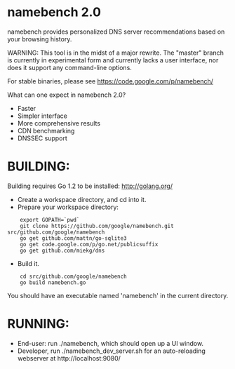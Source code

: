 namebench 2.0
=============
namebench provides personalized DNS server recommendations based on your
browsing history.

WARNING: This tool is in the midst of a major rewrite. The "master" branch is currently in experimental
form and currently lacks a user interface, nor does it support any command-line options.

For stable binaries, please see https://code.google.com/p/namebench/

What can one expect in namebench 2.0?

* Faster
* Simpler interface
* More comprehensive results
* CDN benchmarking
* DNSSEC support


BUILDING:
=========
Building requires Go 1.2 to be installed: http://golang.org/

* Create a workspace directory, and cd into it.
* Prepare your workspace directory:

```
    export GOPATH=`pwd`
    git clone https://github.com/google/namebench.git src/github.com/google/namebench
    go get github.com/mattn/go-sqlite3
    go get code.google.com/p/go.net/publicsuffix
    go get github.com/miekg/dns
```

* Build it.

```
    cd src/github.com/google/namebench
    go build namebench.go
```

You should have an executable named 'namebench' in the current directory.


RUNNING:
========
* End-user: run ./namebench, which should open up a UI window.
* Developer, run ./namebench_dev_server.sh for an auto-reloading webserver at http://localhost:9080/
